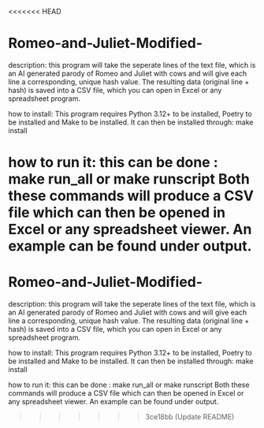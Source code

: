 <<<<<<< HEAD
# Romeo-and-Juliet-Modified-


description:
this program will take the seperate lines of the text file, which is an AI generated parody of Romeo and Juliet with cows and will give each line a corresponding, unique hash value. 
The resulting data (original line + hash) is saved into a CSV file, which you can open in Excel or any spreadsheet program.

how to install:
This program requires Python 3.12+ to be installed, Poetry to be installed and Make to be installed.
It can then be installed through:
make install

how to run it:
this can be done :
make run_all
or 
make runscript
Both these commands will produce a CSV file which can then be opened in Excel or any spreadsheet viewer. An example can be found under output. 
=======
# Romeo-and-Juliet-Modified-

description:
this program will take the seperate lines of the text file, which is an AI generated parody of Romeo and Juliet with cows and will give each line a corresponding, unique hash value. 
The resulting data (original line + hash) is saved into a CSV file, which you can open in Excel or any spreadsheet program.

how to install:
This program requires Python 3.12+ to be installed, Poetry to be installed and Make to be installed.
It can then be installed through:
make install

how to run it:
this can be done :
make run_all
or 
make runscript
Both these commands will produce a CSV file which can then be opened in Excel or any spreadsheet viewer. An example can be found under output. 
>>>>>>> 3ce18bb (Update README)
